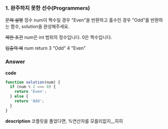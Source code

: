 ### 1. 완주하지 못한 선수(Programmers)

~~문제 설명~~
정수 num이 짝수일 경우 "Even"을 반환하고 홀수인 경우 "Odd"를 반환하는 함수, solution을 완성해주세요.

~~제한 조건~~
num은 int 범위의 정수입니다.
0은 짝수입니다.

~~입출력 예~~
num return
3 "Odd"
4 "Even"

### Answer

**code**

```js
function solution(num) {
  if (num % 2 === 0) {
    return 'Even';
  } else {
    return 'Odd';
  }
}
```

**description**
코플릿을 풀었다면, %연산자를 모를리없지,,,히히
